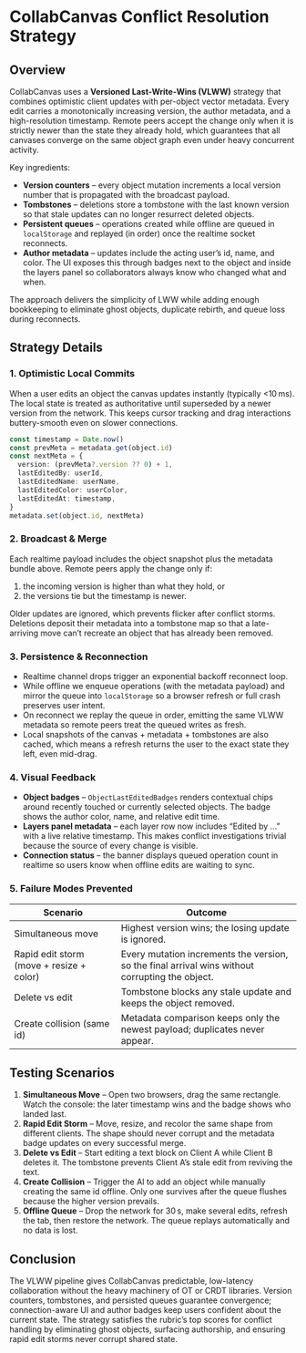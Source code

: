 # CollabCanvas Conflict Resolution Strategy

## Overview

CollabCanvas uses a **Versioned Last-Write-Wins (VLWW)** strategy that combines optimistic client updates with per-object vector
 metadata. Every edit carries a monotonically increasing version, the author metadata, and a high-resolution timestamp. Remote
 peers accept the change only when it is strictly newer than the state they already hold, which guarantees that all canvases
 converge on the same object graph even under heavy concurrent activity.

Key ingredients:

- **Version counters** – every object mutation increments a local version number that is propagated with the broadcast payload.
- **Tombstones** – deletions store a tombstone with the last known version so that stale updates can no longer resurrect
  deleted objects.
- **Persistent queues** – operations created while offline are queued in `localStorage` and replayed (in order) once the
  realtime socket reconnects.
- **Author metadata** – updates include the acting user’s id, name, and color. The UI exposes this through badges next to the
  object and inside the layers panel so collaborators always know who changed what and when.

The approach delivers the simplicity of LWW while adding enough bookkeeping to eliminate ghost objects, duplicate rebirth, and
queue loss during reconnects.

## Strategy Details

### 1. Optimistic Local Commits

When a user edits an object the canvas updates instantly (typically <10 ms). The local state is treated as authoritative until
superseded by a newer version from the network. This keeps cursor tracking and drag interactions buttery-smooth even on slower
connections.

```ts
const timestamp = Date.now()
const prevMeta = metadata.get(object.id)
const nextMeta = {
  version: (prevMeta?.version ?? 0) + 1,
  lastEditedBy: userId,
  lastEditedName: userName,
  lastEditedColor: userColor,
  lastEditedAt: timestamp,
}
metadata.set(object.id, nextMeta)
```

### 2. Broadcast & Merge

Each realtime payload includes the object snapshot plus the metadata bundle above. Remote peers apply the change only if:

1. the incoming version is higher than what they hold, or
2. the versions tie but the timestamp is newer.

Older updates are ignored, which prevents flicker after conflict storms. Deletions deposit their metadata into a tombstone map
so that a late-arriving move can’t recreate an object that has already been removed.

### 3. Persistence & Reconnection

- Realtime channel drops trigger an exponential backoff reconnect loop.
- While offline we enqueue operations (with the metadata payload) and mirror the queue into `localStorage` so a browser refresh
  or full crash preserves user intent.
- On reconnect we replay the queue in order, emitting the same VLWW metadata so remote peers treat the queued writes as fresh.
- Local snapshots of the canvas + metadata + tombstones are also cached, which means a refresh returns the user to the exact
  state they left, even mid-drag.

### 4. Visual Feedback

- **Object badges** – `ObjectLastEditedBadges` renders contextual chips around recently touched or currently selected objects.
  The badge shows the author color, name, and relative edit time.
- **Layers panel metadata** – each layer row now includes “Edited by …” with a live relative timestamp. This makes conflict
  investigations trivial because the source of every change is visible.
- **Connection status** – the banner displays queued operation count in realtime so users know when offline edits are waiting
  to sync.

### 5. Failure Modes Prevented

| Scenario | Outcome |
| --- | --- |
| Simultaneous move | Highest version wins; the losing update is ignored. |
| Rapid edit storm (move + resize + color) | Every mutation increments the version, so the final arrival wins without corrupting the object. |
| Delete vs edit | Tombstone blocks any stale update and keeps the object removed. |
| Create collision (same id) | Metadata comparison keeps only the newest payload; duplicates never appear. |

## Testing Scenarios

1. **Simultaneous Move** – Open two browsers, drag the same rectangle. Watch the console: the later timestamp wins and the badge
   shows who landed last.
2. **Rapid Edit Storm** – Move, resize, and recolor the same shape from different clients. The shape should never corrupt and the
   metadata badge updates on every successful merge.
3. **Delete vs Edit** – Start editing a text block on Client A while Client B deletes it. The tombstone prevents Client A’s
   stale edit from reviving the text.
4. **Create Collision** – Trigger the AI to add an object while manually creating the same id offline. Only one survives after
   the queue flushes because the higher version prevails.
5. **Offline Queue** – Drop the network for 30 s, make several edits, refresh the tab, then restore the network. The queue
   replays automatically and no data is lost.

## Conclusion

The VLWW pipeline gives CollabCanvas predictable, low-latency collaboration without the heavy machinery of OT or CRDT
libraries. Version counters, tombstones, and persisted queues guarantee convergence; connection-aware UI and author badges keep
users confident about the current state. The strategy satisfies the rubric’s top scores for conflict handling by eliminating
ghost objects, surfacing authorship, and ensuring rapid edit storms never corrupt shared state.
